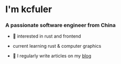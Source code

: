 <h1>I'm kcfuler</h1>
<h3>A passionate software engineer from China</h3>

- 🌱 interested in rust and frontend
- current learning rust & computer graphics

- 📝 I regularly write articles on my [blog]([kcfuler.vercel.app](https://kcfuler.notion.site/Kcfuler-s-Blog-7e46a5d7eadf4f5ab0791bae1fa71ff5?pvs=4)https://kcfuler.notion.site/Kcfuler-s-Blog-7e46a5d7eadf4f5ab0791bae1fa71ff5?pvs=4)

